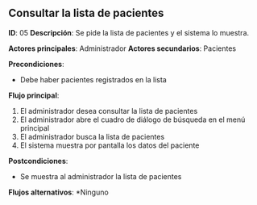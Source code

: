## Consultar la lista de pacientes

**ID**: 05
**Descripción**: Se pide la lista de pacientes y el sistema lo muestra.

**Actores principales**: Administrador
**Actores secundarios**: Pacientes

**Precondiciones**:
* Debe haber pacientes registrados en la lista

**Flujo principal**:
1. El administrador desea consultar la lista de pacientes
2. El administrador abre el cuadro de diálogo de búsqueda en el menú principal
3. El administrador busca la lista de pacientes
4. El sistema muestra por pantalla los datos del paciente

**Postcondiciones**:

* Se muestra al administrador la lista de pacientes

**Flujos alternativos**:
*Ninguno
